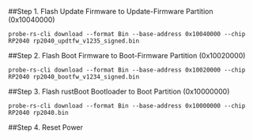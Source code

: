 
##Step 1. Flash Update Firmware to Update-Firmware Partition (0x10040000)
	
 ```probe-rs-cli download --format Bin --base-address 0x10040000 --chip RP2040 rp2040_updtfw_v1235_signed.bin```

##Step 2. Flash Boot Firmware to Boot-Firmware Partition (0x10020000)
	
 ```probe-rs-cli download --format Bin --base-address 0x10020000 --chip RP2040 rp2040_bootfw_v1234_signed.bin```

##Step 3. Flash rustBoot Bootloader to Boot Partition (0x10000000)

 ```probe-rs-cli download --format Bin --base-address 0x10000000 --chip RP2040 rp2040.bin```

##Step 4. Reset Power